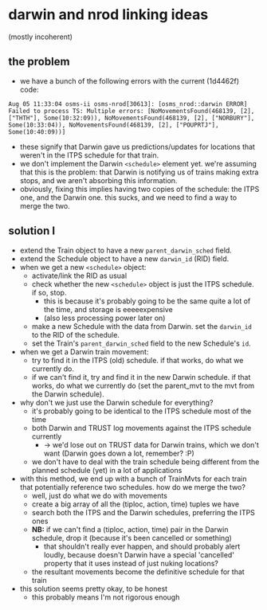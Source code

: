 # darwin and nrod linking ideas

(mostly incoherent)

## the problem

- we have a bunch of the following errors with the current (1d4462f) code:

```
Aug 05 11:33:04 osms-ii osms-nrod[30613]: [osms_nrod::darwin ERROR] Failed to process TS: Multiple errors: [NoMovementsFound(468139, [2], ["THTH"], Some(10:32:09)), NoMovementsFound(468139, [2], ["NORBURY"], Some(10:33:04)), NoMovementsFound(468139, [2], ["POUPRTJ"], Some(10:40:09))]
```

- these signify that Darwin gave us predictions/updates for locations that weren't
  in the ITPS schedule for that train.
- we don't implement the Darwin `<schedule>` element yet. we're assuming that this
  is the problem: that Darwin is notifying us of trains making extra stops, and
  we aren't absorbing this information.
- obviously, fixing this implies having two copies of the schedule: the ITPS one,
  and the Darwin one. this sucks, and we need to find a way to merge the two.

## solution I

- extend the Train object to have a new `parent_darwin_sched` field.
- extend the Schedule object to have a new `darwin_id` (RID) field.
- when we get a new `<schedule>` object:
  - activate/link the RID as usual
  - check whether the new `<schedule>` object is just the ITPS schedule. if so,
    stop.
    - this is because it's probably going to be the same quite a lot of the time,
      and storage is eeeeexpensive
    - (also less processing power later on)
  - make a new Schedule with the data from Darwin. set the `darwin_id` to the
    RID of the schedule.
  - set the Train's `parent_darwin_sched` field to the new Schedule's `id`.
- when we get a Darwin train movement:
  - try to find it in the ITPS (old) schedule. if that works, do what we currently
    do.
  - if we can't find it, try and find it in the new Darwin schedule. if that works,
    do what we currently do (set the parent_mvt to the mvt from the Darwin schedule).
- why don't we just use the Darwin schedule for everything?
  - it's probably going to be identical to the ITPS schedule most of the time
  - both Darwin and TRUST log movements against the ITPS schedule currently
    - → we'd lose out on TRUST data for Darwin trains, which we don't want (Darwin
      goes down a lot, remember? :P)
  - we don't have to deal with the train schedule being different from the planned
    schedule (yet) in a lot of applications
- with this method, we end up with a bunch of TrainMvts for each train that
  potentially reference two schedules. how do we merge the two?
  - well, just do what we do with movements
  - create a big array of all the (tiploc, action, time) tuples we have
  - search both the ITPS and the Darwin schedules, preferring the ITPS ones
  - **NB:** if we can't find a (tiploc, action, time) pair in the Darwin schedule,
    drop it (because it's been cancelled or something)
    - that shouldn't really ever happen, and should probably alert loudly, because
      doesn't Darwin have a special 'cancelled' property that it uses instead of
      just nuking locations?
  - the resultant movements become the definitive schedule for that train
- this solution seems pretty okay, to be honest
  - this probably means I'm not rigorous enough
